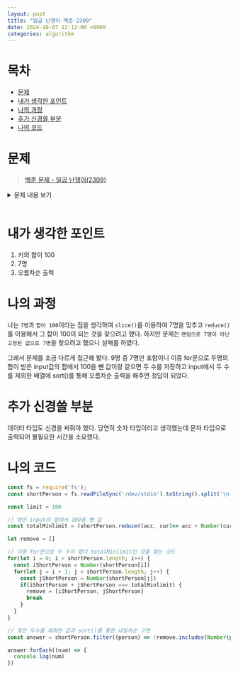 ```yaml
---
layout: post
title: "일곱 난쟁이-백준-2309"
date: 2024-10-07 12:12:00 +0900
categories: algorithm
---
```


# 목차
- [문제](#문제)
- [내가 생각한 포인트](#내가-생각한-포인트)
- [나의 과정](#나의-과정)
- [추가 신경쓸 부분](#추가-신경쓸-부분)
- [나의 코드](#나의-코드)



# 문제

> [백준 문제 - 일곱 난쟁이(2309)](https://www.acmicpc.net/problem/2309)

<details>

<summary>
문제 내용 보기
</summary>

문제 <br>
<br>
왕비를 피해 일곱 난쟁이들과 함께 평화롭게 생활하고 있던 백설공주에게 위기가 찾아왔다. 일과를 마치고 돌아온 난쟁이가 일곱 명이 아닌 아홉 명이었던 것이다.<br>
아홉 명의 난쟁이는 모두 자신이 "백설 공주와 일곱 난쟁이"의 주인공이라고 주장했다. 뛰어난 수학적 직관력을 가지고 있던 백설공주는, 다행스럽게도 일곱 난쟁이의 키의 합이 100이 됨을 기억해 냈다.<br>
아홉 난쟁이의 키가 주어졌을 때, 백설공주를 도와 일곱 난쟁이를 찾는 프로그램을 작성하시오.
<br><br>
입력 <br>
<br>
아홉 개의 줄에 걸쳐 난쟁이들의 키가 주어진다. 주어지는 키는 100을 넘지 않는 자연수이며, 아홉 난쟁이의 키는 모두 다르며, 가능한 정답이 여러 가지인 경우에는 아무거나 출력한다.<br>
<br>
출력 <br>
<br>
일곱 난쟁이의 키를 오름차순으로 출력한다. 일곱 난쟁이를 찾을 수 없는 경우는 없다.
</details>
<br>

# 내가 생각한 포인트

1. 키의 합이 100
2. 7명
3. 오름차순 출력

# 나의 과정

나는 `7명`과 `합이 100`이라는 점을 생각하여 `slice()`를 이용하여 7명을 맞추고 `reduce()`를 이용해서 그 합이 100이 되는 것을 찾으려고 했다. 하지만 문제는 `랜덤으로 7명이 아닌 고정된 값으로 7명`을 찾으려고 했으니 실패를 하였다.

그래서 문제를 조금 다르게 접근해 봤다. 9명 중 7명만 포함이니 이중 for문으로 두명의 합이 받은 input값의 합에서 100을 뺀 값이랑 같으면 두 수를 저장하고 input에서 두 수를 제외한 배열에 sort()를 통해 오름차순 출력을 해주면 정답이 되었다.

# 추가 신경쓸 부분
데이터 타입도 신경을 써줘야 했다. 당연히 숫자 타입이라고 생각했는데 문자 타입으로 출력되어 불필요한 시간을 소요했다.

# 나의 코드

```js
const fs = require('fs');
const shortPerson = fs.readFileSync('/dev/stdin').toString().split('\n'); 

const limit = 100

// 받은 input의 합에서 100을 뺀 값
const totalMinlimit = (shortPerson.reduce((acc, cur)=> acc + Number(cur), 0)) - limit

let remove = []

// 이중 for문으로 두 수의 합이 totalMinlimit인 것을 찾는 코드
for(let i = 0; i < shortPerson.length; i++) {
  const iShortPerson = Number(shortPerson[i])
  for(let j = i + 1; j < shortPerson.length; j++) {
    const jShortPerson = Number(shortPerson[j])
    if(iShortPerson + jShortPerson === totalMinlimit) {
      remove = [iShortPerson, jShortPerson]
      break
    }
  }
}

// 찾은 두수를 제외한 값과 sort()를 통한 내림차순 구현
const answer = shortPerson.filter((person) => !remove.includes(Number(person))).sort((a, b) => a-b)

answer.forEach((num) => {
  console.log(num)
})
```
